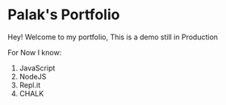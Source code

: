 # Palak's Portfolio

Hey! Welcome to my portfolio, This is a demo still in Production

For Now I know:

1. JavaScript
1. NodeJS
1. Repl.it
1. CHALK


